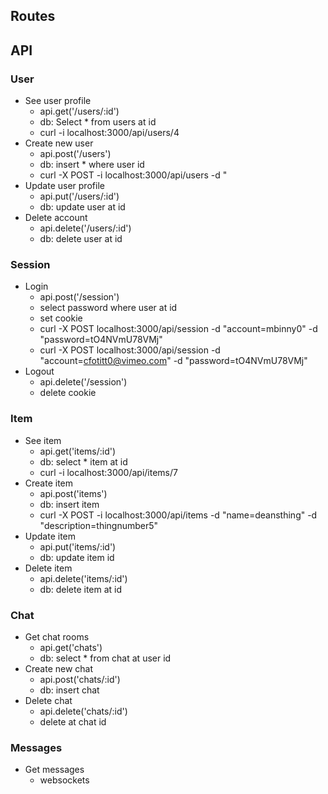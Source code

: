 Routes
------

API
---

### User

- See user profile
  - api.get('/users/:id')
  - db: Select * from users at id
  - curl -i localhost:3000/api/users/4
- Create new user
  - api.post('/users')
  - db: insert * where user id
  - curl -X POST -i localhost:3000/api/users -d " 
- Update user profile
  - api.put('/users/:id')
  - db: update user at id
- Delete account
  - api.delete('/users/:id')
  - db: delete user at id

### Session

- Login
  - api.post('/session')
  - select password where user at id
  - set cookie
  - curl -X POST localhost:3000/api/session -d "account=mbinny0" -d "password=tO4NVmU78VMj"
  - curl -X POST localhost:3000/api/session -d "account=cfotitt0@vimeo.com" -d "password=tO4NVmU78VMj"
- Logout
  - api.delete('/session')
  - delete cookie
### Item

- See item
  - api.get('items/:id')
  - db: select * item at id
  - curl -i localhost:3000/api/items/7
- Create item
  - api.post('items')
  - db: insert item 
  - curl -X POST -i localhost:3000/api/items -d "name=deansthing" -d "description=thingnumber5"
- Update item
  - api.put('items/:id')
  - db: update item id
- Delete item
  - api.delete('items/:id')
  - db: delete item at id

### Chat

- Get chat rooms
  - api.get('chats')
  - db: select * from chat at user id
- Create new chat
  - api.post('chats/:id')
  - db: insert chat
- Delete chat
  - api.delete('chats/:id')
  - delete at chat id

### Messages

- Get messages
  - websockets

















